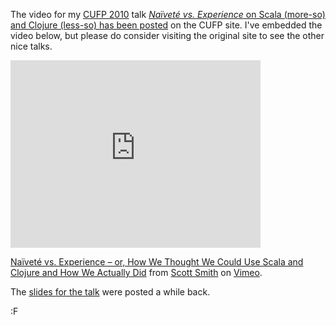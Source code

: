 The video for my [CUFP 2010](http://cufp.org) talk [*Naïveté vs. Experience* on Scala (more-so) and Clojure (less-so) has been posted](http://cufp.org/videos/na%C3%AFvet%C3%A9-vs-experience-%E2%80%93-or-how-we-thought-we-could-use-scala-and-clo) on the CUFP site.  I've embedded the video below, but please do consider visiting the original site to see the other nice talks.

<iframe src="http://player.vimeo.com/video/16753929" width="400" height="300" frameborder="0"></iframe><p><a href="http://vimeo.com/16753929">Naïveté vs. Experience – or, How We Thought We Could Use Scala and Clojure and How We Actually Did</a> from <a href="http://vimeo.com/user5076501">Scott Smith</a> on <a href="http://vimeo.com">Vimeo</a>.</p>

The [slides for the talk](http://blog.fogus.me/2010/10/02/naivete-vs-experience/) were posted a while back.

:F